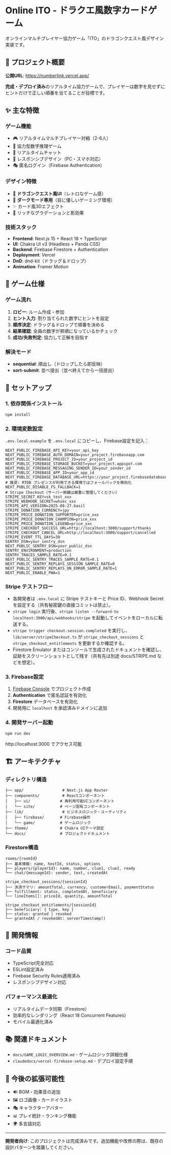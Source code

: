 # Online ITO - ドラクエ風数字カードゲーム

オンラインマルチプレイヤー協力ゲーム「ITO」のドラゴンクエスト風デザイン実装です。

## 🚀 プロジェクト概要

**公開URL**: https://numberlink.vercel.app/

**完成・デプロイ済み**のリアルタイム協力ゲームで、プレイヤーは数字を見せずにヒントだけで正しい順番を当てることが目標です。

## ✨ 主な特徴

### ゲーム機能

- 🎮 リアルタイムマルチプレイヤー対戦（2-6人）
- 🎯 協力型数字推理ゲーム
- 💬 リアルタイムチャット
- 📱 レスポンシブデザイン（PC・スマホ対応）
- 🎭 匿名ログイン（Firebase Authentication）

### デザイン特徴

- 🐉 **ドラゴンクエスト風UI**（レトロなゲーム感）
- 🌙 **ダークモード専用**（目に優しいゲーミング環境）
- ✨ カード風3Dエフェクト
- 🎨 リッチなグラデーションと影効果

### 技術スタック

- **Frontend**: Next.js 15 + React 18 + TypeScript
- **UI**: Chakra UI v3 (Headless + Panda CSS)
- **Backend**: Firebase Firestore + Authentication
- **Deployment**: Vercel
- **DnD**: dnd-kit（ドラッグ＆ドロップ）
- **Animation**: Framer Motion

## 🎯 ゲーム仕様

### ゲーム流れ

1. **ロビー**: ルーム作成・参加
2. **ヒント入力**: 割り当てられた数字にヒントを設定
3. **順序決定**: ドラッグ＆ドロップで順番を決める
4. **結果確認**: 全員の数字が昇順になっているかチェック
5. **成功/失敗判定**: 協力して正解を目指す

### 解決モード

- **sequential**: 順出し（ドロップしたら即反映）
- **sort-submit**: 並べ提出（並べ終えてから一括提出）

## 🚀 セットアップ

### 1. 依存関係インストール

```bash
npm install
```

### 2. 環境変数設定

`.env.local.example` を `.env.local` にコピーし、Firebase設定を記入：

```env
NEXT_PUBLIC_FIREBASE_API_KEY=your_api_key
NEXT_PUBLIC_FIREBASE_AUTH_DOMAIN=your_project.firebaseapp.com
NEXT_PUBLIC_FIREBASE_PROJECT_ID=your_project_id
NEXT_PUBLIC_FIREBASE_STORAGE_BUCKET=your_project.appspot.com
NEXT_PUBLIC_FIREBASE_MESSAGING_SENDER_ID=your_sender_id
NEXT_PUBLIC_FIREBASE_APP_ID=your_app_id
NEXT_PUBLIC_FIREBASE_DATABASE_URL=https://your_project.firebasedatabase.app
# 推奨: RTDB プレゼンスが利用できる環境ではフォールバックを無効化
NEXT_PUBLIC_DISABLE_FS_FALLBACK=1
# Stripe Checkout（サーバー側鍵は厳重に管理してください）
STRIPE_SECRET_KEY=sk_test_xxx
STRIPE_WEBHOOK_SECRET=whsec_xxx
STRIPE_API_VERSION=2025-08-27.basil
STRIPE_DONATION_CURRENCY=jpy
STRIPE_PRICE_DONATION_SUPPORTER=price_xxx
STRIPE_PRICE_DONATION_CHAMPION=price_xxx
STRIPE_PRICE_DONATION_LEGEND=price_xxx
STRIPE_CHECKOUT_SUCCESS_URL=http://localhost:3000/support/thanks
STRIPE_CHECKOUT_CANCEL_URL=http://localhost:3000/support/cancelled
STRIPE_EVENT_TTL_DAYS=30
SENTRY_DSN=your_sentry_dsn
NEXT_PUBLIC_SENTRY_DSN=your_public_dsn
SENTRY_ENVIRONMENT=production
SENTRY_TRACES_SAMPLE_RATE=0.1
NEXT_PUBLIC_SENTRY_TRACES_SAMPLE_RATE=0.1
NEXT_PUBLIC_SENTRY_REPLAYS_SESSION_SAMPLE_RATE=0
NEXT_PUBLIC_SENTRY_REPLAYS_ON_ERROR_SAMPLE_RATE=1
NEXT_PUBLIC_ENABLE_PWA=1
```

### Stripe テストフロー

- 各開発者は `.env.local` に Stripe テストキーと Price ID、Webhook Secret を設定する（共有秘密鍵の直接コミットは禁止）。
- `stripe login` 実行後、`stripe listen --forward-to localhost:3000/api/webhooks/stripe` を起動してイベントをローカルに転送する。
- `stripe trigger checkout.session.completed` を実行し、`lib/server/stripeCheckout.ts` が `stripe_checkout_sessions` と `stripe_checkout_entitlements` を更新するか確認する。
- Firestore Emulator またはコンソールで生成されたドキュメントを確認し、証跡をスクリーンショットとして残す（共有先は別途 docs/STRIPE.md などを想定）。

### 3. Firebase設定

1. [Firebase Console](https://console.firebase.google.com/) でプロジェクト作成
2. **Authentication** で匿名認証を有効化
3. **Firestore** データベースを有効化
4. 開発用に `localhost` を承認済みドメインに追加

### 4. 開発サーバー起動

```bash
npm run dev
```

http://localhost:3000 でアクセス可能

## 🏗️ アーキテクチャ

### ディレクトリ構造

```
├── app/                 # Next.js App Router
├── components/          # Reactコンポーネント
│   ├── ui/             # 再利用可能UIコンポーネント
│   └── site/           # ページ固有コンポーネント
├── lib/                 # ビジネスロジック・ユーティリティ
│   ├── firebase/       # Firebase操作
│   └── game/           # ゲームロジック
├── theme/              # Chakra UIテーマ設定
└── docs/               # プロジェクトドキュメント
```

### Firestore構造

```
rooms/{roomId}
├── 基本情報: name, hostId, status, options
├── players/{playerId}: name, number, clue1, clue2, ready
└── chat/{messageId}: sender, text, createdAt

stripe_checkout_sessions/{sessionId}
├── 決済サマリ: amountTotal, currency, customerEmail, paymentStatus
├── fulfillment: status, completedAt, beneficiary
└── lineItems[]: priceId, quantity, amountTotal

stripe_checkout_entitlements/{sessionId}
├── beneficiary: { type, key }
├── status: granted | revoked
└── grantedAt / revokedAt: serverTimestamp()
```

## 🎨 開発情報

### コード品質

- TypeScript完全対応
- ESLint設定済み
- Firebase Security Rules適用済み
- レスポンシブデザイン対応

### パフォーマンス最適化

- リアルタイムデータ同期（Firestore）
- 効率的なレンダリング（React 18 Concurrent Features）
- モバイル最適化済み

## 📚 関連ドキュメント

- `docs/GAME_LOGIC_OVERVIEW.md` - ゲームロジック詳細仕様
- `claudedocs/vercel-firebase-setup.md` - デプロイ設定手順

## 🌟 今後の拡張可能性

- 🔊 BGM・効果音の追加
- 🖼️ ロゴ画像・カードイラスト
- 🎭 キャラクターアバター
- 📊 プレイ統計・ランキング機能
- 🌍 多言語対応

---

**開発者向け**: このプロジェクトは完成済みです。追加機能や改修の際は、既存の設計パターンを踏襲してください。
